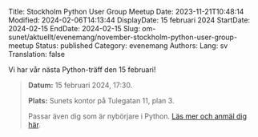 Title: Stockholm Python User Group Meetup
Date: 2023-11-21T10:48:14
Modified: 2024-02-06T14:13:44
DisplayDate: 15 februari 2024
StartDate: 2024-02-15
EndDate: 2024-02-15
Slug: om-sunet/aktuellt/evenemang/november-stockholm-python-user-group-meetup
Status: published
Category: evenemang
Authors: 
Lang: sv
Translation: false

Vi har vår nästa Python-träff den 15 februari! 



> 
> **Datum:** 15 februari 2024, 17:30.
> 
> 
> **Plats:** Sunets kontor på Tulegatan 11, plan 3. 
> 
> 
> Passar även dig som är nybörjare i Python. [Läs mer och anmäl dig här](https://www.meetup.com/pysthlm/events/299028643). 
> 
> 
> 


